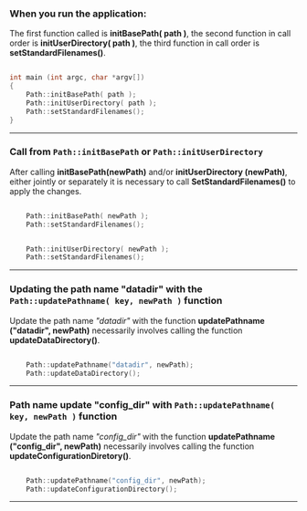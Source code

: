 ### When you run the application:

The first function called is **initBasePath( path )**, the second function
in call order is **initUserDirectory( path )**, the third function in call
order is **setStandardFilenames()**.

```cpp

int main (int argc, char *argv[])
{
    Path::initBasePath( path );
    Path::initUserDirectory( path );
    Path::setStandardFilenames();
}

```

---

### Call from `Path::initBasePath` or `Path::initUserDirectory`

After calling **initBasePath(newPath)** and/or **initUserDirectory
(newPath)**, either jointly or separately it is necessary to call
**SetStandardFilenames()** to apply the changes.

```cpp

    Path::initBasePath( newPath );
    Path::setStandardFilenames();

```

```cpp

    Path::initUserDirectory( newPath );
    Path::setStandardFilenames();

```

---

### Updating the path name "datadir" with the `Path::updatePathname( key, newPath )` function

Update the path name _"datadir"_ with the function **updatePathname
("datadir", newPath)** necessarily involves calling the
function **updateDataDirectory()**.

```cpp

    Path::updatePathname("datadir", newPath);
    Path::updateDataDirectory();

```

----

### Path name update "config_dir" with `Path::updatePathname( key, newPath )` function

Update the path name _"config_dir"_ with the function **updatePathname
("config_dir", newPath)** necessarily involves calling the function
**updateConfigurationDiretory()**.

```cpp

    Path::updatePathname("config_dir", newPath);
    Path::updateConfigurationDirectory();

```

---
